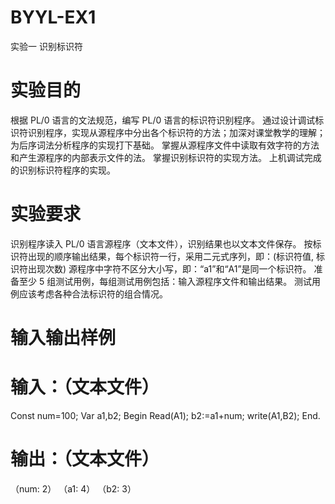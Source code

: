 # BYYL-EX1
实验一 识别标识符

# 实验目的 
根据 PL/0 语言的文法规范，编写 PL/0 语言的标识符识别程序。
通过设计调试标识符识别程序，实现从源程序中分出各个标识符的方法；加深对课堂教学的理解；为后序词法分析程序的实现打下基础。
掌握从源程序文件中读取有效字符的方法和产生源程序的内部表示文件的法。
掌握识别标识符的实现方法。
上机调试完成的识别标识符程序的实现。

# 实验要求
识别程序读入 PL/0 语言源程序（文本文件），识别结果也以文本文件保存。
按标识符出现的顺序输出结果，每个标识符一行，采用二元式序列，即：(标识符值, 标识符出现次数)
源程序中字符不区分大小写，即：“a1”和“A1”是同一个标识符。
准备至少 5 组测试用例，每组测试用例包括：输入源程序文件和输出结果。
测试用例应该考虑各种合法标识符的组合情况。

# 输入输出样例 
# 输入：（文本文件） 
Const num=100;
Var a1,b2;
Begin 
  Read(A1);
  b2:=a1+num;
  write(A1,B2);
End.
# 输出：（文本文件） 
（num: 2） 
（a1: 4） 
（b2: 3）
